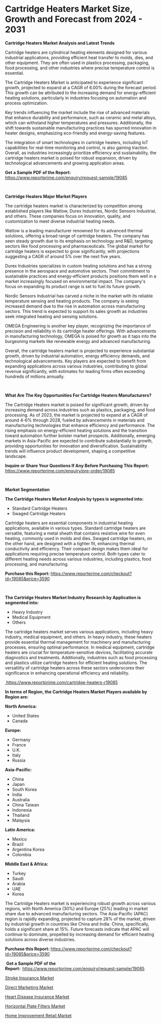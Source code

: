 <p><h1>Cartridge Heaters Market Size, Growth and Forecast from 2024 - 2031</h1></p><p><strong>Cartridge Heaters Market Analysis and Latest Trends</strong></p>
<p><p>Cartridge heaters are cylindrical heating elements designed for various industrial applications, providing efficient heat transfer to molds, dies, and other equipment. They are often used in plastics processing, packaging, food processing, and other industries where precise temperature control is essential.</p><p>The Cartridge Heaters Market is anticipated to experience significant growth, projected to expand at a CAGR of 6.00% during the forecast period. This growth can be attributed to the increasing demand for energy-efficient heating solutions, particularly in industries focusing on automation and process optimization. </p><p>Key trends influencing the market include the rise of advanced materials that enhance durability and performance, such as ceramic and metal alloys, which can withstand higher temperatures and pressures. Additionally, the shift towards sustainable manufacturing practices has spurred innovation in heater designs, emphasizing eco-friendly and energy-saving features. </p><p>The integration of smart technologies in cartridge heaters, including IoT capabilities for real-time monitoring and control, is also gaining traction. Overall, as industries increasingly prioritize efficiency and sustainability, the cartridge heaters market is poised for robust expansion, driven by technological advancements and growing application areas.</p></p>
<p><strong>Get a Sample PDF of the Report:&nbsp;</strong> <a href="https://www.reportprime.com/enquiry/request-sample/19085?utm_campaign=16&utm_medium=2&utm_source=Github&utm_content=ia&utm_term=22112024&utm_id=cartridge-heaters">https://www.reportprime.com/enquiry/request-sample/19085</a></p>
<p>&nbsp;</p>
<p><strong>Cartridge Heaters Major Market Players</strong></p>
<p><p>The cartridge heaters market is characterized by competition among established players like Watlow, Durex Industries, Nordic Sensors Industrial, and others. These companies focus on innovation, quality, and customization to meet diverse industrial heating needs. </p><p>Watlow is a leading manufacturer renowned for its advanced thermal solutions, offering a broad range of cartridge heaters. The company has seen steady growth due to its emphasis on technology and R&D, targeting sectors like food processing and pharmaceuticals. The global market for cartridge heaters is expected to grow significantly, with projections suggesting a CAGR of around 5% over the next five years.</p><p>Durex Industries specializes in custom heating solutions and has a strong presence in the aerospace and automotive sectors. Their commitment to sustainable practices and energy-efficient products positions them well in a market increasingly focused on environmental impact. The company's focus on expanding its product range is set to fuel its future growth.</p><p>Nordic Sensors Industrial has carved a niche in the market with its reliable temperature sensing and heating products. The company is seeing increased demand due to the rise in automation across manufacturing sectors. This trend is expected to support its sales growth as industries seek integrated heating and sensing solutions.</p><p>OMEGA Engineering is another key player, recognizing the importance of precision and reliability in its cartridge heater offerings. With advancements in manufacturing technology, OMEGA is poised for growth as it taps into the burgeoning markets like renewable energy and advanced manufacturing.</p><p>Overall, the cartridge heaters market is projected to experience substantial growth, driven by industrial automation, energy efficiency demands, and technological advancements. Key players are expected to benefit from expanding applications across various industries, contributing to global revenue significantly, with estimates for leading firms often exceeding hundreds of millions annually.</p></p>
<p>&nbsp;</p>
<p><strong>What Are The Key Opportunities For Cartridge Heaters Manufacturers?</strong></p>
<p><p>The Cartridge Heaters market is poised for significant growth, driven by increasing demand across industries such as plastics, packaging, and food processing. As of 2023, the market is projected to expand at a CAGR of around 4-6% through 2028, fueled by advancements in materials and manufacturing technologies that enhance efficiency and performance. The rising emphasis on energy-efficient heating solutions and the transition toward automation further bolster market prospects. Additionally, emerging markets in Asia-Pacific are expected to contribute substantially to growth, providing opportunities for innovation and diversification. Sustainability trends will influence product development, shaping a competitive landscape.</p></p>
<p><strong>Inquire or Share Your Questions If Any Before Purchasing This Report:</strong> <a href="https://www.reportprime.com/enquiry/pre-order/19085?utm_campaign=16&utm_medium=2&utm_source=Github&utm_content=ia&utm_term=22112024&utm_id=cartridge-heaters">https://www.reportprime.com/enquiry/pre-order/19085</a></p>
<p>&nbsp;</p>
<p><strong>Market Segmentation</strong></p>
<p><strong>The Cartridge Heaters Market Analysis by types is segmented into:</strong></p>
<p><ul><li>Standard Cartridge Heaters</li><li>Swaged Cartridge Heaters</li></ul></p>
<p><p>Cartridge heaters are essential components in industrial heating applications, available in various types. Standard cartridge heaters are versatile, featuring a metal sheath that contains resistive wire for even heating, commonly used in molds and dies. Swaged cartridge heaters, on the other hand, are designed with a tighter fit, enhancing thermal conductivity and efficiency. Their compact design makes them ideal for applications requiring precise temperature control. Both types cater to different heating needs across various industries, including plastics, food processing, and manufacturing.</p></p>
<p><strong>Purchase this Report:&nbsp;</strong><a href="https://www.reportprime.com/checkout?id=19085&price=3590&utm_campaign=16&utm_medium=2&utm_source=Github&utm_content=ia&utm_term=22112024&utm_id=cartridge-heaters">https://www.reportprime.com/checkout?id=19085&price=3590</a></p>
<p>&nbsp;</p>
<p><strong>The Cartridge Heaters Market Industry Research by Application is segmented into:</strong></p>
<p><ul><li>Heavy Industry</li><li>Medical Equipment</li><li>Others</li></ul></p>
<p><p>The cartridge heaters market serves various applications, including heavy industry, medical equipment, and others. In heavy industry, these heaters provide essential thermal management for machinery and manufacturing processes, ensuring optimal performance. In medical equipment, cartridge heaters are crucial for temperature-sensitive devices, facilitating accurate diagnostics and treatments. Additionally, industries such as food processing and plastics utilize cartridge heaters for efficient heating solutions. The versatility of cartridge heaters across these sectors underscores their significance in enhancing operational efficiency and reliability.</p></p>
<p><a href="https://www.reportprime.com/cartridge-heaters-r19085?utm_campaign=16&utm_medium=2&utm_source=Github&utm_content=ia&utm_term=22112024&utm_id=cartridge-heaters">&nbsp;https://www.reportprime.com/cartridge-heaters-r19085</a></p>
<p><strong>In terms of Region, the Cartridge Heaters Market Players available by Region are:</strong></p>
<p>
    <p> <strong> North America: </strong>
        <ul>
            <li>United States</li>
            <li>Canada</li>
        </ul>
        </p> 
    <p> <strong> Europe: </strong>
        <ul>
            <li>Germany</li>
            <li>France</li>
            <li>U.K.</li>
            <li>Italy</li>
            <li>Russia</li>
        </ul>
        </p> 
    <p> <strong> Asia-Pacific: </strong>
        <ul>
            <li>China</li>
            <li>Japan</li>
            <li>South Korea</li>
            <li>India</li>
            <li>Australia</li>
            <li>China Taiwan</li>
            <li>Indonesia</li>
            <li>Thailand</li>
            <li>Malaysia</li>
        </ul>
        </p> 
    <p> <strong> Latin America: </strong>
        <ul>
            <li>Mexico</li>
            <li>Brazil</li>
            <li>Argentina Korea</li>
            <li>Colombia</li>
        </ul>
        </p> 
    <p> <strong> Middle East & Africa: </strong>
        <ul>
            <li>Turkey</li>
            <li>Saudi</li>
            <li>Arabia</li>
            <li>UAE</li>
            <li>Korea</li>
        </ul>
    </p>
    </p>
<p><p>The Cartridge Heaters market is experiencing robust growth across various regions, with North America (30%) and Europe (25%) leading in market share due to advanced manufacturing sectors. The Asia-Pacific (APAC) region is rapidly expanding, projected to capture 28% of the market, driven by industrial growth in countries like China and India. China, specifically, holds a significant share at 15%. Future forecasts indicate that APAC will continue to dominate, propelled by increasing demand for efficient heating solutions across diverse industries.</p></p>
<p><strong>Purchase this Report: </strong><a href="https://www.reportprime.com/checkout?id=19085&price=3590&utm_campaign=16&utm_medium=2&utm_source=Github&utm_content=ia&utm_term=22112024&utm_id=cartridge-heaters">https://www.reportprime.com/checkout?id=19085&price=3590</a></p>
<p>&nbsp;<strong>Get a Sample PDF of the Report:&nbsp;&nbsp;</strong><a href="https://www.reportprime.com/enquiry/request-sample/19085?utm_campaign=16&utm_medium=2&utm_source=Github&utm_content=ia&utm_term=22112024&utm_id=cartridge-heaters">https://www.reportprime.com/enquiry/request-sample/19085</a></p>
<p><strong></strong></p>
<p><p><a href="https://issuu.com/reportprime-2/docs/stroke-insurance-market-size-2030.p_4405baea77caa0?utm_campaign=16&utm_medium=2&utm_source=Github&utm_content=ia&utm_term=22112024&utm_id=cartridge-heaters">Stroke Insurance Market</a></p><p><a href="https://www.linkedin.com/pulse/size-estimationof-direct-marketing-market-forecast-ofthe-ra7ke?utm_campaign=16&utm_medium=2&utm_source=Github&utm_content=ia&utm_term=22112024&utm_id=cartridge-heaters">Direct Marketing Market</a></p><p><a href="https://issuu.com/reportprime-2/docs/heart-disease-insurance-market-size_d654678fb9786c?utm_campaign=16&utm_medium=2&utm_source=Github&utm_content=ia&utm_term=22112024&utm_id=cartridge-heaters">Heart Disease Insurance Market</a></p><p><a href="https://github.com/YashRP12/Market-Research-Report-List-6/blob/main/horizontal-plate-filters-market.md?utm_campaign=16&utm_medium=2&utm_source=Github&utm_content=ia&utm_term=22112024&utm_id=cartridge-heaters">Horizontal Plate Filters Market</a></p><p><a href="https://www.linkedin.com/pulse/why-home-improvement-retail-market-rise-exploring-126-cagr-mhfef?utm_campaign=16&utm_medium=2&utm_source=Github&utm_content=ia&utm_term=22112024&utm_id=cartridge-heaters">Home Improvement Retail Market</a></p></p>